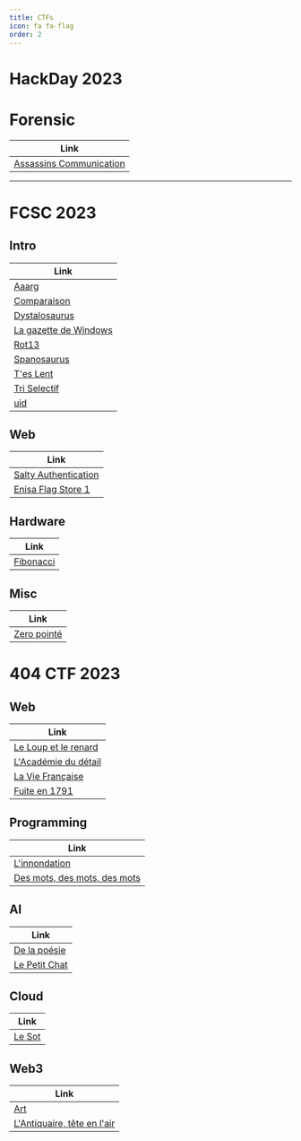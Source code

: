 ```yaml
---
title: CTFs
icon: fa fa-flag
order: 2
---
```


# HackDay 2023

# Forensic

| **Link**  |
| --------------- |
| [Assassins Communication](/CTFs/Hackday2023/forensic/assassins_communication) |

---

# FCSC 2023

## Intro

|   **Link**  |
| --------------- |
| [Aaarg](/CTFs/FCSC2023/intro/aaarg)  |
| [Comparaison](/CTFs/FCSC2023/intro/comparaison)  |
| [Dystalosaurus](/CTFs/FCSC2023/intro/dystalosaurus)  |
| [La gazette de Windows](/CTFs/FCSC2023/intro/la_gazette_de_windows)  |
| [Rot13](/CTFs/FCSC2023/intro/rot13)  |
| [Spanosaurus](/CTFs/FCSC2023/intro/spanosaurus)  |
| [T'es Lent](/CTFs/FCSC2023/intro/tes_lent)  |
| [Tri Selectif](/CTFs/FCSC2023/intro/tri_selectif)  |
| [uid](/CTFs/FCSC2023/intro/uid)  |

## Web

| **Link**   |
|--------------- |
| [Salty Authentication](/CTFs/FCSC2023/web/salty_authentication)  |
| [Enisa Flag Store 1](/CTFs/FCSC2023/web/enisa_flag_store_1)  |

## Hardware

| **Link**   |
|--------------- |
| [Fibonacci](/CTFs/FCSC2023/hardware/fibonacci)  |

## Misc

| **Link**   |
|--------------- |
| [Zero pointé](/CTFs/FCSC2023/misc/zero_pointe)  |



# 404 CTF 2023

## Web

| **Link**   |
|--------------- |  
| [Le Loup et le renard](/CTFs/404CTF2023/web/le_loup_et_le_renard)  |
| [L'Académie du détail](/CTFs/404CTF2023/web/l_academie_du_detail) |
| [La Vie Française](/CTFs/404CTF2023/web/la_vie_francaise) |
| [Fuite en 1791](/CTFs/404CTF2023/web/fuite_en_1791) |

## Programming

| **Link**   |
|--------------- | 
| [L'innondation](/CTFs/404CTF2023/programmation/l_innondation) |
| [Des mots, des mots, des mots](/CTFs/404CTF2023/programmation/des_mots_des_mots_des_mots) |

## AI

| **Link**   |
|--------------- | 
| [De la poésie](/CTFs/404CTF2023/ai/de_la_poesie) |
| [Le Petit Chat](/CTFs/404CTF2023/ai/le_petit_chat) |

## Cloud

| **Link**   |
|--------------- | 
| [Le Sot](/CTFs/404CTF2023/cloud/le_sot) |

## Web3

| **Link**   |
|--------------- | 
| [Art](/CTFs/404CTF2023/web3/art) |
| [L'Antiquaire, tête en l'air](/CTFs/404CTF2023/web3/l_antiquaire_tete_en_l_air) |